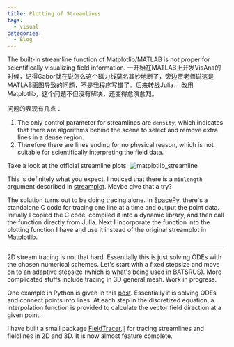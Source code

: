 ```yaml
---
title: Plotting of Streamlines
tags:
  - visual
categories:
  - Blog
---
```


The built-in streamline function of Matplotlib/MATLAB is not proper for scientifically visualizing field information.
一开始在MATLAB上开发VisAna的时候，记得Gabor就在说怎么这个磁力线莫名其妙地断了，旁边贾老师说这是MATLAB画图导致的问题，不是我程序写错了。后来转战Julia，
改用Matplotlib，这个问题不但没有解决，还变得愈演愈烈。

问题的表现有几点：
1. The only control parameter for streamlines are `density`, which indicates that there are algorithms behind the scene to select and remove extra lines in a dense region.
2. Therefore there are lines ending for no physical reason, which is not suitable for scientifically interpreting the field data.
  
Take a look at the official streamline plots:
![matplotlib_streamline](https://matplotlib.org/3.1.1/_images/sphx_glr_plot_streamplot_001.png)

This is definitely what you expect. I noticed that there is a `minlength` argument described in [streamplot](https://matplotlib.org/api/_as_gen/matplotlib.pyplot.streamplot.html). Maybe give that a try?

The solution turns out to be doing tracing alone. In [SpacePy]((https://github.com/spacepy/spacepy/blob/master/spacepy/pybats/trace2d.py)), there's a standalone C code for tracing one line at a time and output the point data. Initially I copied the C code, compiled it into a dynamic library, and then call the function directly from Julia. Next I incorporate the function into the plotting function I have and use it instead of the original streamplot in Matplotlib.

---

2D stream tracing is not that hard. Essentially this is just solving ODEs with the chosen numerical schemes. Let's start with a fixed 
stepsize and move on to an adaptive stepsize (which is what's being used in BATSRUS). More complicated stuffs include tracing in 3D general mesh. Work in progress.

One example in Python is given in this [post](https://pythonmatplotlibtips.blogspot.com/2017/12/draw-flow-with-continuous-stream-line.html). Essentially it is solving ODEs and connect points into lines. At each step in the discretized equation, a interpolation function is provided to calculate the vector field direction at a given point.

I have built a small package [FieldTracer.jl](https://github.com/henry2004y/FieldTracer.jl) for tracing streamlines and fieldlines in 2D and 3D. It is now almost feature complete.
